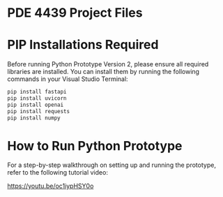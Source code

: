 # PDE 4439 Project Files 

# PIP Installations Required 
Before running Python Prototype Version 2, please ensure all required libraries are installed.
You can install them by running the following commands in your Visual Studio Terminal:

```bash
pip install fastapi
pip install uvicorn
pip install openai
pip install requests
pip install numpy
``` 

# How to Run Python Prototype 
For a step-by-step walkthrough on setting up and running the prototype, refer to the following tutorial video:

https://youtu.be/oc1iypHSY0o
